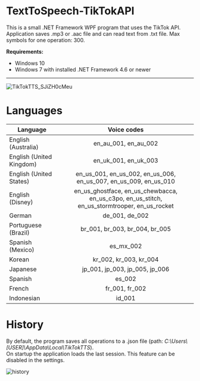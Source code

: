 # TextToSpeech-TikTokAPI

This is a small .NET Framework WPF program that uses the TikTok API. Application saves .mp3 or .aac file and can read text from .txt file. Max symbols for one operation: 300.

**Requirements:**
* Windows 10
* Windows 7 with installed .NET Framework 4.6 or newer
---
![TikTokTTS_SJiZH0cMeu](https://user-images.githubusercontent.com/88380021/170978763-4d281720-bbb8-4f23-b3ca-8ec6898ab6c3.png)

Languages
=========
| Language                | Voice codes                                                                                  |
| ----------------------- |:--------------------------------------------------------------------------------------------:|
| English (Australia)     | en_au_001, en_au_002                                                                         |
| English (United Kingdom)| en_uk_001, en_uk_003                                                                         |
| English (United States) | en_us_001, en_us_002, en_us_006, en_us_007, en_us_009, en_us_010                             |
| English (Disney)        | en_us_ghostface, en_us_chewbacca, en_us_c3po, en_us_stitch, en_us_stormtrooper, en_us_rocket |
| German                  | de_001, de_002                                                                               |
| Portuguese (Brazil)     | br_001, br_003, br_004, br_005                                                               |
| Spanish (Mexico)        | es_mx_002                                                                                    |
| Korean                  | kr_002, kr_003, kr_004                                                                       |
| Japanese                | jp_001, jp_003, jp_005, jp_006                                                               |
| Spanish                 | es_002                                                                                       |
| French                  | fr_001, fr_002                                                                               |
| Indonesian              | id_001                                                                                       |

History
=======
By default, the program saves all operations to a .json file (path: *C:\Users\\[USER]\AppData\Local\TikTokTTS*).  
On startup the application loads the last session. This feature can be disabled in the settings.

![history](https://user-images.githubusercontent.com/88380021/184322369-90f907bc-e9ac-4494-b82b-e4bb6fc5d462.png)
